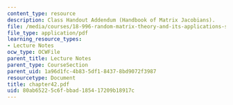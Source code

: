 ```yaml
---
content_type: resource
description: Class Handout Addendum (Handbook of Matrix Jacobians).
file: /media/courses/18-996-random-matrix-theory-and-its-applications-spring-2004/80ab65225c6fbbad185417209b18917c_chapter42.pdf
file_type: application/pdf
learning_resource_types:
- Lecture Notes
ocw_type: OCWFile
parent_title: Lecture Notes
parent_type: CourseSection
parent_uid: 1a96d1fc-4b83-5df1-8437-8bd9072f3987
resourcetype: Document
title: chapter42.pdf
uid: 80ab6522-5c6f-bbad-1854-17209b18917c
---
```

